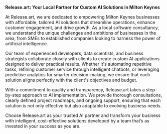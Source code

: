 **Release.art: Your Local Partner for Custom AI Solutions in Milton Keynes**

At Release.art, we are dedicated to empowering Milton Keynes businesses with affordable, tailored AI solutions that streamline operations, enhance customer engagement, and drive growth. As a local software consultancy, we understand the unique challenges and ambitions of businesses in the area, from SMEs to established companies looking to harness the power of artificial intelligence.

Our team of experienced developers, data scientists, and business strategists collaborate closely with clients to create custom AI applications designed to deliver practical results. Whether it's automating repetitive tasks, refining customer service through intelligent chatbots, or leveraging predictive analytics for smarter decision-making, we ensure that each solution aligns perfectly with the client's objectives and budget.

With a commitment to quality and transparency, Release.art takes a step-by-step approach to AI implementation. We provide thorough consultations, clearly defined project roadmaps, and ongoing support, ensuring that each solution is not only effective but also adaptable to evolving business needs.

Choose Release.art as your trusted AI partner and transform your business with intelligent, cost-effective solutions developed by a team that’s as invested in your success as you are.

